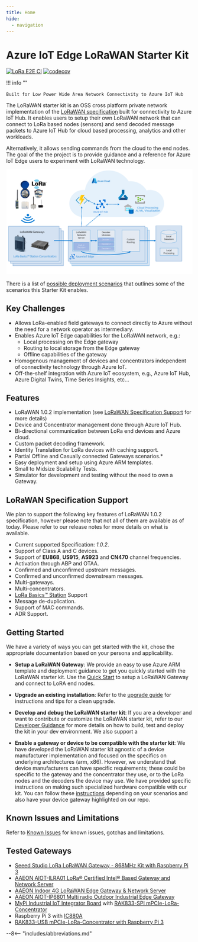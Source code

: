 ```yaml
---
title: Home
hide:
  - navigation
---
```

<!-- markdownlint-disable MD025 -->
<!-- markdown-link-check-disable -->
# Azure IoT Edge LoRaWAN Starter Kit

[![LoRa E2E CI](https://github.com/Azure/iotedge-lorawan-starterkit/actions/workflows/e2e-ci.yaml/badge.svg?branch=dev)](https://github.com/Azure/iotedge-lorawan-starterkit/actions/workflows/e2e-ci.yaml)
[![codecov](https://codecov.io/gh/Azure/iotedge-lorawan-starterkit/branch/dev/graph/badge.svg)](https://codecov.io/gh/Azure/iotedge-lorawan-starterkit)

<!-- markdown-link-check-enable -->

!!! info ""

    Built for Low Power Wide Area Network Connectivity to Azure IoT Hub

The LoRaWAN starter kit is an OSS cross platform private network implementation
of the [LoRaWAN specification](https://lora-alliance.org/resource_hub/lorawan-specification-v1-0-2/)
built for connectivity to Azure IoT Hub. It enables users to setup their own
LoRaWAN network that can connect to LoRa based nodes (sensors) and send decoded
message packets to Azure IoT Hub for cloud based processing, analytics and other
workloads.

Alternatively, it allows sending commands from the cloud to the end
nodes. The goal of the the project is to provide guidance and a reference for
Azure IoT Edge users to experiment with LoRaWAN technology.

![Architecture image](images/EdgeArchitecture.png)

There is a list of [possible deployment scenarios](user-guide/deployment-scenarios.md)
that outlines some of the scenarios this Starter Kit enables.

## Key Challenges

- Allows LoRa-enabled field gateways to connect directly to Azure without the need for a network operator as intermediary.
- Enables Azure IoT Edge capabilities for the LoRaWAN network, e.g.:
  - Local processing on the Edge gateway
  - Routing to local storage from the Edge gateway
  - Offline capabilities of the gateway
- Homogenous management of devices and concentrators independent of connectivity technology through Azure IoT.
- Off-the-shelf integration with Azure IoT ecosystem, e.g., Azure IoT Hub, Azure Digital Twins, Time Series Insights, etc...

## Features

- LoRaWAN 1.0.2 implementation
(see [LoRaWAN Specification Support](#LoRaWAN-1.0.2-Specification-Support)
for more details)
- Device and Concentrator management done through Azure IoT Hub.
- Bi-directional communication between LoRa end devices and Azure cloud.
- Custom packet decoding framework.
- Identity Translation for LoRa devices with caching support.
- Partial Offline and Casually connected Gateways scenarios.*
- Easy deployment and setup using Azure ARM templates.
- Small to Midsize Scalability Tests.
- Simulator for development and testing without the need to own a Gateway.

## LoRaWAN Specification Support

We plan to support the following key features of LoRaWAN 1.0.2 specification,
however please note that not all of them are available as of today. Please refer
to our release notes for more details on what is available.

- Current supported Specification: *1.0.2*.
- Support of Class A and C devices.
- Support of **EU868**, **US915**, **AS923** and **CN470** channel frequencies.
- Activation through ABP and OTAA.
- Confirmed and unconfirmed upstream messages.
- Confirmed and unconfirmed downstream messages.
- Multi-gateways.
- Multi-concentrators.
- [LoRa Basics™ Station](https://github.com/lorabasics/basicstation) Support
- Message de-duplication.
- Support of MAC commands.
- ADR Support.

## Getting Started

We have a variety of ways you can  get started with the kit, chose the
appropriate documentation based on your persona and applicability.

- **Setup a LoRaWAN Gateway**: We provide an easy to use Azure ARM template and
deployment guidance to get you quickly started with the LoRaWAN starter kit.
Use the [Quick Start](quickstart.md) to setup a LoRaWAN Gateway and
connect to LoRA end nodes.
- **Upgrade an existing installation**:
Refer to the [upgrade guide](user-guide/upgrade.md) for instructions and tips for a
clean upgrade.
- **Develop and debug the LoRaWAN starter kit**: If you are a developer and want
to contribute or customize the LoRaWAN starter kit, refer to our
[Developer Guidance](user-guide/devguide.md) for more details on how to build, test
and deploy the kit in your dev environment. We also support a

- **Enable a gateway or device to be compatible with the starter kit**: We have
developed the LoRaWAN starter kit agnostic of a device manufacturer
implementation and focused on the specifics on underlying architectures
(arm, x86). However, we understand that device manufacturers can have specific
requirements; these could be specific to the gateway and the concentrator
they use, or to the LoRa nodes and the decoders the device may use. We have
provided specific instructions on making such specialized hardware compatible
with our kit. You can follow these [instructions](user-guide/partner.md) depending on
your scenarios and also have your device gateway highlighted on our repo.

## Known Issues and Limitations

Refer to [Known Issues](issues.md) for known issues, gotchas and
limitations.

## Tested Gateways

- [Seeed Studio LoRa LoRaWAN Gateway - 868MHz Kit with Raspberry Pi 3](https://www.seeedstudio.com/LoRa-LoRaWAN-Gateway-868MHz-Kit-with-Raspberry-Pi-3.html)
- [AAEON AIOT-ILRA01 LoRa® Certified Intel® Based Gateway and Network Server](https://www.aaeon.com/en/p/intel-lora-gateway-system-server)
- [AAEON Indoor 4G LoRaWAN Edge Gateway & Network Server](https://www.industrialgateways.eu/UPS-IoT-EDGE-LoRa)
- [AAEON AIOT-IP6801 Multi radio Outdoor Industrial Edge Gateway](https://www.aaeon.com/en/p/iot-gateway-systems-aiot-ip6801)
- [MyPi Industrial IoT Integrator Board](http://www.embeddedpi.com/integrator-board)
with [RAK833-SPI mPCIe-LoRa-Concentrator](http://www.embeddedpi.com/iocards)
- Raspberry Pi 3 with [IC880A](https://wireless-solutions.de/products/radiomodules/ic880a.html)
- [RAK833-USB mPCIe-LoRa-Concentrator with Raspberry Pi 3](https://github.com/Ellerbach/lora_gateway/tree/a31d80bf93006f33c2614205a6845b379d032c57)

<!-- markdownlint-enable MD025 -->
--8<-- "includes/abbreviations.md"
